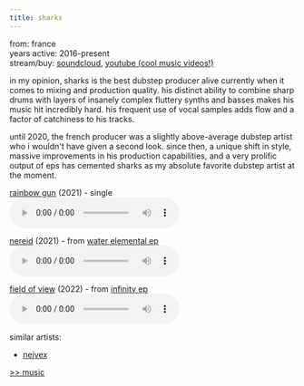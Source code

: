 ```yaml
---
title: sharks
---
```

<meta name="robots" content="noindex, nofollow, noarchive">

from: france<br>
years active: 2016-present<br>
stream/buy: [soundcloud](https://soundcloud.com/sharkstunes), [youtube (cool music videos!)](https://www.youtube.com/sharkstunes)

in my opinion, sharks is the best dubstep producer alive currently when it comes to mixing and production quality. his distinct ability to combine sharp drums with layers of insanely complex fluttery synths and basses makes his music hit incredibly hard. his frequent use of vocal samples adds flow and a factor of catchiness to his tracks.

until 2020, the french producer was a slightly above-average dubstep artist who i wouldn't have given a second look. since then, a unique shift in style, massive improvements in his production capabilities, and a very prolific output of eps has cemented sharks as my absolute favorite dubstep artist at the moment.

[rainbow gun](https://soundcloud.com/sharkstunes/sharks-rainbow-gun) (2021) - single<br>
<audio controls src="/images/music/sharks_1.mp3"></audio>

[nereid](https://soundcloud.com/disciple/nereid) (2021) - from [water elemental ep](https://soundcloud.com/disciple/sets/waterelementalep)<br>
<audio controls src="/images/music/sharks_2.mp3"></audio>

[field of view](https://soundcloud.com/sharkstunes/field-of-view) (2022) - from [infinity ep](https://soundcloud.com/pilotrecordsuk/sets/sharks-infinity-ep)<br>
<audio controls src="/images/music/sharks_3.mp3"></audio>

similar artists:
- [nejvex](/music/nejvex)

<a href="/media/music#sharks">&gt;&gt; music</a>